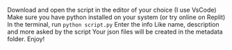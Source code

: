Download and open the script in the editor of your choice (I use VsCode)
Make sure you have python installed on your system (or try online on Replit)
In the terminal, run `python script.py` 
Enter the info Like name, description and more asked by the script
Your json files will be created in the metadata folder. 
Enjoy!
